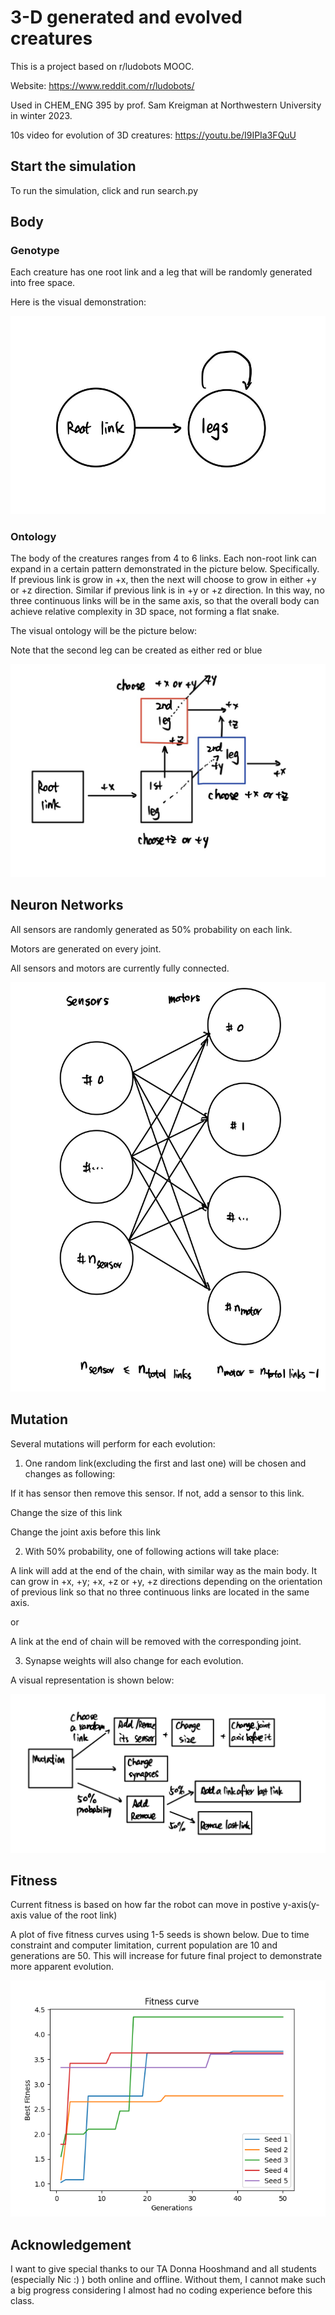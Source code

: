 3-D generated and evolved creatures 
======
This is a project based on r/ludobots MOOC.

Website: https://www.reddit.com/r/ludobots/

Used in CHEM_ENG 395 by prof. Sam Kreigman at Northwestern University in winter 2023.

10s video for evolution of 3D creatures: https://youtu.be/I9IPIa3FQuU

Start the simulation
---
To run the simulation, click and run search.py


## Body

### Genotype

Each creature has one root link and a leg that will be randomly generated into free space.

Here is the visual demonstration:

![alt text](https://github.com/DerekXu0518/Mybots/blob/3D_snake/Images/IMG_0051.jpeg)

### Ontology

The body of the creatures ranges from 4 to 6 links. Each non-root link can expand in a certain pattern demonstrated in the picture below.
Specifically. If previous link is grow in +x, then the next will choose to grow in either +y or +z direction. Similar if previous link is in +y or +z direction.
In this way, no three continuous links will be in the same axis, so that the overall body can achieve relative complexity in 3D space, not forming a flat snake.

The visual ontology will be the picture below:

Note that the second leg can be created as either red or blue

![alt text](https://github.com/DerekXu0518/Mybots/blob/3D_snake/Images/37F32942-D5AA-434E-AD8B-A67177B96EC5_1_201_a.jpeg)

Neuron Networks
---
All sensors are randomly generated as 50% probability on each link.

Motors are generated on every joint.

All sensors and motors are currently fully connected.

![alt text](https://github.com/DerekXu0518/Mybots/blob/3D_snake/Images/IMG_0053.jpeg)

Mutation
---
Several mutations will perform for each evolution:

1. One random link(excluding the first and last one) will be chosen and changes as following:

If it has sensor then remove this sensor. If not, add a sensor to this link. 

Change the size of this link 

Change the joint axis before this link

2. With 50% probability, one of following actions will take place:

A link will add at the end of the chain, with similar way as the main body. It can grow in  +x, +y; +x, +z or +y, +z 
directions depending on the orientation of previous link so that no three continuous links are located in the same axis.

or

A link at the end of chain will be removed with the corresponding joint.

3. Synapse weights will also change for each evolution.

A visual representation is shown below:

![alt text](https://github.com/DerekXu0518/Mybots/blob/3D_snake/Images/872209AF-8310-4622-B5ED-20D558B4F2D5_1_201_a.jpeg)


Fitness 
---
Current fitness is based on how far the robot can move in postive y-axis(y-axis value of the root link)

A plot of five fitness curves  using 1-5 seeds is shown below. Due to time constraint and computer limitation, current population are 10 and generations are 50.
This will increase for future final project to demonstrate more apparent evolution.

![alt text](https://github.com/DerekXu0518/Mybots/blob/3D_snake/Images/Figure_1.png)

## Acknowledgement

I want to give special thanks to our TA Donna Hooshmand and all students (especially Nic :) ) both online and offline. 
Without them, I cannot make such a big progress considering I almost had no coding experience before this class.




